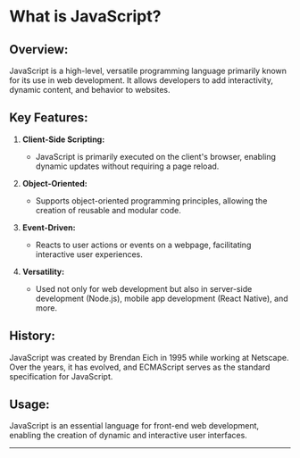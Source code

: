 # What is JavaScript?

## Overview:

JavaScript is a high-level, versatile programming language primarily known for its use in web development. It allows developers to add interactivity, dynamic content, and behavior to websites.

## Key Features:

1. **Client-Side Scripting:**

   - JavaScript is primarily executed on the client's browser, enabling dynamic updates without requiring a page reload.

2. **Object-Oriented:**

   - Supports object-oriented programming principles, allowing the creation of reusable and modular code.

3. **Event-Driven:**

   - Reacts to user actions or events on a webpage, facilitating interactive user experiences.

4. **Versatility:**
   - Used not only for web development but also in server-side development (Node.js), mobile app development (React Native), and more.

## History:

JavaScript was created by Brendan Eich in 1995 while working at Netscape. Over the years, it has evolved, and ECMAScript serves as the standard specification for JavaScript.

## Usage:

JavaScript is an essential language for front-end web development, enabling the creation of dynamic and interactive user interfaces.

---
